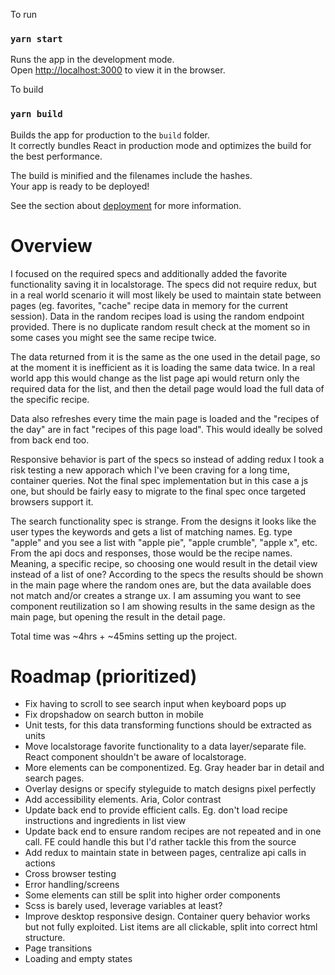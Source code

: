 
To run
### `yarn start`

Runs the app in the development mode.\
Open [http://localhost:3000](http://localhost:3000) to view it in the browser.

To build
### `yarn build`

Builds the app for production to the `build` folder.\
It correctly bundles React in production mode and optimizes the build for the best performance.

The build is minified and the filenames include the hashes.\
Your app is ready to be deployed!

See the section about [deployment](https://facebook.github.io/create-react-app/docs/deployment) for more information.


# Overview

I focused on the required specs and additionally added the favorite functionality saving it in localstorage. The specs did not require redux, but in a real world scenario it will most likely be used to maintain state between pages (eg. favorites, "cache" recipe data in memory for the current session). Data in the random recipes load is using the random endpoint provided. There is no duplicate random result check at the moment so in some cases you might see the same recipe twice. 

The data returned from it is the same as the one used in the detail page, so at the moment it is inefficient as it is loading the same data twice. In a real world app this would change as the list page api would return only the required data for the list, and then the detail page would load the full data of the specific recipe. 

Data also refreshes every time the main page is loaded and the "recipes of the day" are in fact "recipes of this page load". This would ideally be solved from back end too. 

Responsive behavior is part of the specs so instead of adding redux I took a risk testing a new apporach which I've been craving for a long time, container queries. Not the final spec implementation but in this case a js one, but should be fairly easy to migrate to the final spec once targeted browsers support it.

The search functionality spec is strange. From the designs it looks like the user types the keywords and gets a list of matching names. Eg. type "apple" and you see a list with "apple pie", "apple crumble", "apple x", etc. From the api docs and responses, those would be the recipe names. Meaning, a specific recipe, so choosing one would result in the detail view instead of a list of one? According to the specs the results should be shown in the main page where the random ones are, but the data available does not match and/or creates a strange ux. I am assuming you want to see component reutilization so I am showing results in the same design as the main page, but opening the result in the detail page.

Total time was ~4hrs + ~45mins setting up the project.

# Roadmap (prioritized)
- Fix having to scroll to see search input when keyboard pops up
- Fix dropshadow on search button in mobile
- Unit tests, for this data transforming functions should be extracted as units
- Move localstorage favorite functionality to a data layer/separate file. React component shouldn't be aware of localstorage.
- More elements can be componentized. Eg. Gray header bar in detail and search pages.
- Overlay designs or specify styleguide to match designs pixel perfectly
- Add accessibility elements. Aria, Color contrast
- Update back end to provide efficient calls. Eg. don't load recipe instructions and ingredients in list view
- Update back end to ensure random recipes are not repeated and in one call. FE could handle this but I'd rather tackle this from the source
- Add redux to maintain state in between pages, centralize api calls in actions
- Cross browser testing
- Error handling/screens
- Some elements can still be split into higher order components
- Scss is barely used, leverage variables at least?
- Improve desktop responsive design. Container query behavior works but not fully exploited. List items are all clickable, split into correct html structure.
- Page transitions
- Loading and empty states